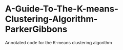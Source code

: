 # A-Guide-To-The-K-means-Clustering-Algorithm-ParkerGibbons
Annotated code for the K-means clustering algorithm
